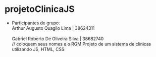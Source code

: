 # projetoClinicaJS
- Participantes do grupo:<br>
Arthur Augusto Quaglio Lima | 38624311 <br>
<br>Gabriel Roberto De Oliveira Silva | 38682740<br>
// coloquem seus nomes e o RGM
Projeto de um sistema de clínicas utilizando JS, HTML, CSS
